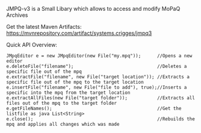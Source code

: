 JMPQ-v3 is a Small Libary which allows to access and modify MoPaQ Archives

Get the latest Maven Artifacts:
https://mvnrepository.com/artifact/systems.crigges/jmpq3

Quick API Overview:


    JMpqEditor e = new JMpqEditor(new File("my.mpq")); 		//Opens a new editor
    e.deleteFile("filename");								//Deletes a specific file out of the mpq
    e.extractFile("filename", new File("target location"));	//Extracts a specific file out of the mpq to the target location			
    e.insertFile("filename", new File("file to add"), true);//Inserts a specific into the mpq from the target location	
    e.extractAllFiles(new File("target folder"));			//Extracts all files out of the mpq to the target folder
    e.getFileNames();										//Get the listfile as java List<String>
    e.close();												//Rebuilds the mpq and applies all changes which was made
